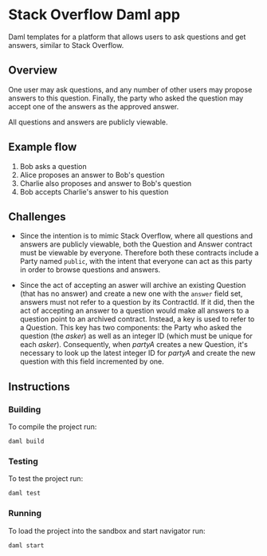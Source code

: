 # Stack Overflow Daml app

Daml templates for a platform that allows users to ask questions and get answers, similar to Stack Overflow.

## Overview

One user may ask questions, and any number of other users may propose answers to this question. Finally, the party who asked the question may accept one of the answers as the approved answer.

All questions and answers are publicly viewable.

## Example flow

1. Bob asks a question
2. Alice proposes an answer to Bob's question
3. Charlie also proposes and answer to Bob's question
4. Bob accepts Charlie's answer to his question

## Challenges

* Since the intention is to mimic Stack Overflow, where all questions and answers are publicly viewable, both the Question and Answer contract must be viewable by everyone. Therefore both these contracts include a Party named `public`, with the intent that everyone can act as this party in order to browse questions and answers.

* Since the act of accepting an aswer will archive an existing Question (that has no answer) and create a new one with the `answer` field set, answers must not refer to a question by its ContractId. If it did, then the act of accepting an answer to a question would make all answers to a question point to an archived contract. Instead, a key is used to refer to a Question. This key has two components: the Party who asked the question (the *asker*) as well as an integer ID (which must be unique for each *asker*). Consequently, when *partyA* creates a new Question, it's necessary to look up the latest integer ID for *partyA* and create the new question with this field incremented by one.

## Instructions

### Building
To compile the project run:
```
daml build
```

### Testing
To test the project run:
```
daml test
```

### Running
To load the project into the sandbox and start navigator run:
```
daml start
```
